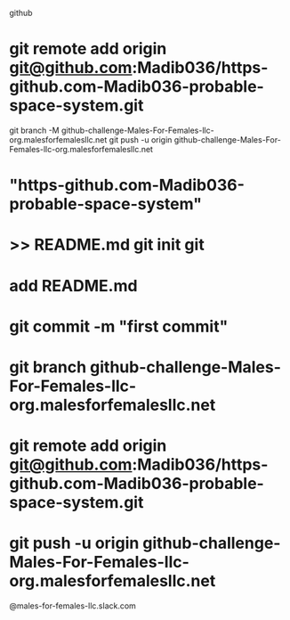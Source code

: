 github
# git remote add origin git@github.com:Madib036/https-github.com-Madib036-probable-space-system.git
git branch -M github-challenge-Males-For-Females-llc-org.malesforfemalesllc.net
git push -u origin github-challenge-Males-For-Females-llc-org.malesforfemalesllc.net
# "https-github.com-Madib036-probable-space-system"
# >> README.md git init git 
# add README.md
# git commit -m "first commit"
# git branch github-challenge-Males-For-Females-llc-org.malesforfemalesllc.net
# git remote add origin git@github.com:Madib036/https-github.com-Madib036-probable-space-system.git
# git push -u origin github-challenge-Males-For-Females-llc-org.malesforfemalesllc.net
@males-for-females-llc.slack.com